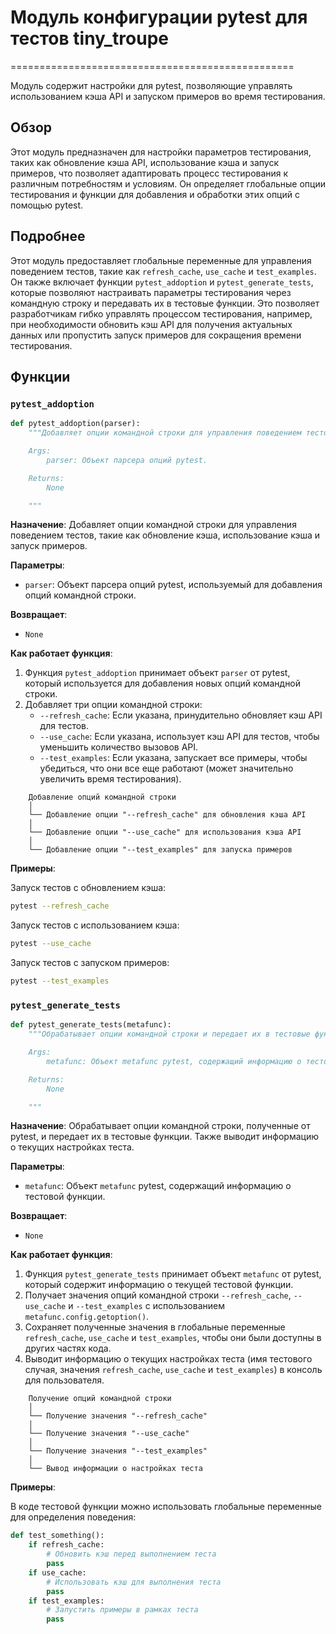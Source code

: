# Модуль конфигурации pytest для тестов tiny_troupe
=================================================

Модуль содержит настройки для pytest, позволяющие управлять использованием кэша API и запуском примеров во время тестирования.

## Обзор

Этот модуль предназначен для настройки параметров тестирования, таких как обновление кэша API, использование кэша и запуск примеров, что позволяет адаптировать процесс тестирования к различным потребностям и условиям. Он определяет глобальные опции тестирования и функции для добавления и обработки этих опций с помощью pytest.

## Подробнее

Этот модуль предоставляет глобальные переменные для управления поведением тестов, такие как `refresh_cache`, `use_cache` и `test_examples`. Он также включает функции `pytest_addoption` и `pytest_generate_tests`, которые позволяют настраивать параметры тестирования через командную строку и передавать их в тестовые функции. Это позволяет разработчикам гибко управлять процессом тестирования, например, при необходимости обновить кэш API для получения актуальных данных или пропустить запуск примеров для сокращения времени тестирования.

## Функции

### `pytest_addoption`

```python
def pytest_addoption(parser):
    """Добавляет опции командной строки для управления поведением тестов.

    Args:
        parser: Объект парсера опций pytest.

    Returns:
        None

    """
```

**Назначение**: Добавляет опции командной строки для управления поведением тестов, такие как обновление кэша, использование кэша и запуск примеров.

**Параметры**:
- `parser`: Объект парсера опций pytest, используемый для добавления опций командной строки.

**Возвращает**:
- `None`

**Как работает функция**:

1. Функция `pytest_addoption` принимает объект `parser` от pytest, который используется для добавления новых опций командной строки.
2.  Добавляет три опции командной строки:
    - `--refresh_cache`: Если указана, принудительно обновляет кэш API для тестов.
    - `--use_cache`: Если указана, использует кэш API для тестов, чтобы уменьшить количество вызовов API.
    - `--test_examples`: Если указана, запускает все примеры, чтобы убедиться, что они все еще работают (может значительно увеличить время тестирования).

```
    Добавление опций командной строки
    │
    └── Добавление опции "--refresh_cache" для обновления кэша API
    │
    └── Добавление опции "--use_cache" для использования кэша API
    │
    └── Добавление опции "--test_examples" для запуска примеров
```

**Примеры**:

Запуск тестов с обновлением кэша:
```bash
pytest --refresh_cache
```

Запуск тестов с использованием кэша:
```bash
pytest --use_cache
```

Запуск тестов с запуском примеров:
```bash
pytest --test_examples
```

### `pytest_generate_tests`

```python
def pytest_generate_tests(metafunc):
    """Обрабатывает опции командной строки и передает их в тестовые функции.

    Args:
        metafunc: Объект metafunc pytest, содержащий информацию о тестовой функции.

    Returns:
        None

    """
```

**Назначение**: Обрабатывает опции командной строки, полученные от pytest, и передает их в тестовые функции. Также выводит информацию о текущих настройках теста.

**Параметры**:
- `metafunc`: Объект `metafunc` pytest, содержащий информацию о тестовой функции.

**Возвращает**:
- `None`

**Как работает функция**:

1. Функция `pytest_generate_tests` принимает объект `metafunc` от pytest, который содержит информацию о текущей тестовой функции.
2.  Получает значения опций командной строки `--refresh_cache`, `--use_cache` и `--test_examples` с использованием `metafunc.config.getoption()`.
3.  Сохраняет полученные значения в глобальные переменные `refresh_cache`, `use_cache` и `test_examples`, чтобы они были доступны в других частях кода.
4.  Выводит информацию о текущих настройках теста (имя тестового случая, значения `refresh_cache`, `use_cache` и `test_examples`) в консоль для пользователя.

```
    Получение опций командной строки
    │
    └── Получение значения "--refresh_cache"
    │
    └── Получение значения "--use_cache"
    │
    └── Получение значения "--test_examples"
    │
    └── Вывод информации о настройках теста
```

**Примеры**:

В коде тестовой функции можно использовать глобальные переменные для определения поведения:
```python
def test_something():
    if refresh_cache:
        # Обновить кэш перед выполнением теста
        pass
    if use_cache:
        # Использовать кэш для выполнения теста
        pass
    if test_examples:
        # Запустить примеры в рамках теста
        pass